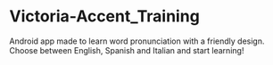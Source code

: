 # Victoria-Accent_Training
Android app made to learn word pronunciation with a friendly design.
Choose between English, Spanish and Italian and start learning!
